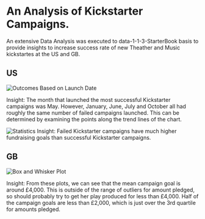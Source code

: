 # An Analysis of Kickstarter Campaigns.


An extensive Data Analysis was executed to data-1-1-3-StarterBook basis to provide insights to increase success rate of new Theather and Music kickstartes at the US and GB.

## US 

![Outcomes Based on Launch Date](https://user-images.githubusercontent.com/52433867/133910765-52246f5f-a6b8-49a7-9c5a-19d464f72bf7.png)


Insight: The month that launched the most successful Kickstarter campaigns was May. However, January, June, July and October all had roughly the same number of failed campaigns launched. This can be determined by examining the points along the trend lines of the chart.


![Statistics](https://user-images.githubusercontent.com/52433867/133910857-a00c9dee-bf64-481d-8b46-d839e4ffaa60.png)
Insight: Failed Kickstarter campaigns have much higher fundraising goals than successful Kickstarter campaigns. 

## GB

![Box and Whisker Plot](https://user-images.githubusercontent.com/52433867/133910912-37995236-d839-4780-9385-b7d14583bfbe.png)

Insight: From these plots, we can see that the mean campaign goal is around £4,000. This is outside of the range of outliers for amount pledged, so should probably try to get her play produced for less than £4,000. Half of the campaign goals are less than £2,000, which is just over the 3rd quartile for amounts pledged.
